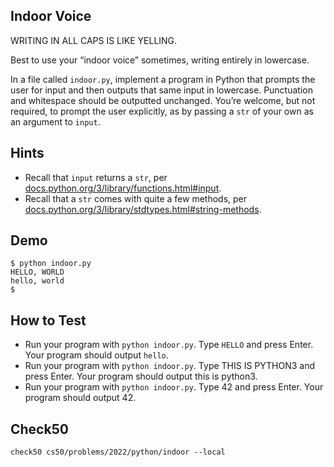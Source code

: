 ## Indoor Voice
WRITING IN ALL CAPS IS LIKE YELLING.

Best to use your “indoor voice” sometimes, writing entirely in lowercase.

In a file called `indoor.py`, implement a program in Python that prompts the user for input and then outputs that same input in lowercase. Punctuation and whitespace should be outputted unchanged. You’re welcome, but not required, to prompt the user explicitly, as by passing a `str` of your own as an argument to `input`.

## Hints
- Recall that `input` returns a `str`, per [docs.python.org/3/library/functions.html#input](https://docs.python.org/3/library/functions.html#input).
- Recall that a `str` comes with quite a few methods, per [docs.python.org/3/library/stdtypes.html#string-methods](https://docs.python.org/3/library/stdtypes.html#string-methods).

## Demo
```
$ python indoor.py                                                              
HELLO, WORLD                                                                    
hello, world                                                                    
$
```

## How to Test
- Run your program with `python indoor.py`. Type `HELLO` and press Enter. Your program should output `hello`.
- Run your program with `python indoor.py`. Type THIS IS PYTHON3 and press Enter. Your program should output this is python3.
- Run your program with `python indoor.py`. Type 42 and press Enter. Your program should output 42.

## Check50
```
check50 cs50/problems/2022/python/indoor --local
```